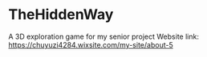 # TheHiddenWay
A 3D exploration game for my senior project 
Website link: https://chuyuzi4284.wixsite.com/my-site/about-5
